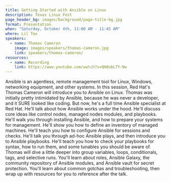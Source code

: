 ```yaml
---
title: Getting Started with Ansible on Linux
description: Texas Linux Fest
page_header_bg: images/background/page-title-bg.jpg
format: Presentation
when: "Saturday, October 4th, 11:00 AM - 11:45 AM"
where: Lil Tex
speakers:
  - name: Thomas Cameron
    image: images/speakers/thomas-cameron.jpg
    link: speakers/thomas-cameron/
resources:
  - name: Recording
    link: https://www.youtube.com/watch?v=QHdubLTY-Nw
---
```


Ansible is an agentless, remote management tool for Linux, Windows, networking
equipment, and other systems.  In this session, Red Hat's Thomas Cameron will
introduce you to Ansible on Linux.  Thomas was initially pretty intimidated by
Ansible, because he was never a developer, and it SURE looked like coding.  But
now, he's a full time Ansible specialist at Red Hat.  He'll talk about how
Ansible works under the hood.  He'll discuss core ideas like control nodes,
managed nodes modules, and playbooks.  He'll walk you through installing
Ansible, and how to prepare your systems for management.  He'll show you how to
define an inventory of managed machines.  He'll teach you how to configure
Ansible for sessions and checks.  He'll talk you through ad-hoc Ansible plays,
and then introduce you to Ansible playbooks.  He'll teach you how to check your
playbooks for syntax, how to run them, and some tunables you should be aware
of.  Thomas will dive a little deeper into group variables, loops,
conditionals, tags, and selective runs.  You'll learn about roles, Ansible
Galaxy, the community repository of Ansible modules, and Ansible vault for
secret protection.  You'll learn about common gotchas and troubleshooting, then
wrap up with resources for you to reference after the talk.
